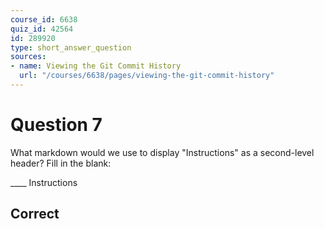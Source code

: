 ```yaml
---
course_id: 6638
quiz_id: 42564
id: 289920
type: short_answer_question
sources:
- name: Viewing the Git Commit History
  url: "/courses/6638/pages/viewing-the-git-commit-history"
---
```


# Question 7

What markdown would we use to display "Instructions" as a second-level header?
Fill in the blank:

\_\_\_\_ Instructions

## Correct

##
